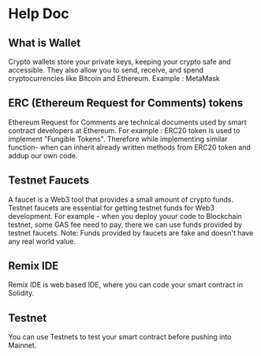 # Help Doc

## What is Wallet
Crypto wallets store your private keys, keeping your crypto safe and accessible. They also allow you to send, receive, and spend cryptocurrencies like Bitcoin and Ethereum. Example : MetaMask

## ERC (Ethereum Request for Comments) tokens
Ethereum Request for Comments are technical documents used by smart contract developers at Ethereum. For example : ERC20 token is used to implement "Fungible Tokens". Therefore while implementing similar function- when can inherit already written methods from ERC20 token and addup our own code.

## Testnet Faucets
A faucet is a Web3 tool that provides a small amount of crypto funds.
Testnet faucets are essential for getting testnet funds for Web3 development. For example - when you deploy youur code to Blockchain testnet, some GAS fee need to pay, there we can use funds provided by testnet faucets. Note: Funds provided by faucets are fake and doesn't have any real world value.

## Remix IDE
Remix IDE is web based IDE, where you can code your smart contract in Solidity.

## Testnet
You can use Testnets to test your smart contract before pushing into Mainnet.



